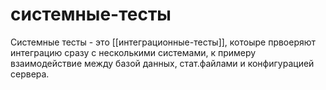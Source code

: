# системные-тесты

Системные тесты - это [[интеграционные-тесты]], котоыре првоеряют интеграцию сразу с несколькими системами, к примеру взаимодействие между базой данных, стат.файлами и конфигурацией сервера.
